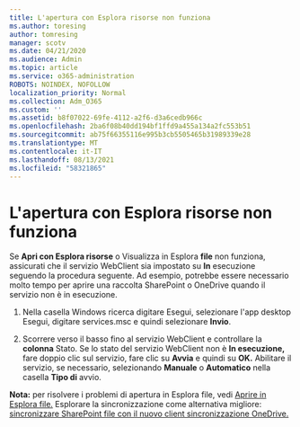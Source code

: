 ```yaml
---
title: L'apertura con Esplora risorse non funziona
ms.author: toresing
author: tomresing
manager: scotv
ms.date: 04/21/2020
ms.audience: Admin
ms.topic: article
ms.service: o365-administration
ROBOTS: NOINDEX, NOFOLLOW
localization_priority: Normal
ms.collection: Adm_O365
ms.custom: ''
ms.assetid: b8f07022-69fe-4112-a2f6-d3a6cedb966c
ms.openlocfilehash: 2ba6f08b40dd194bf1ffd9a455a134a2fc553b51
ms.sourcegitcommit: ab75f66355116e995b3cb5505465b31989339e28
ms.translationtype: MT
ms.contentlocale: it-IT
ms.lasthandoff: 08/13/2021
ms.locfileid: "58321865"
---
```

# <a name="open-with-explorer-isnt-working"></a>L'apertura con Esplora risorse non funziona

Se **Apri con Esplora risorse** o Visualizza in Esplora **file** non funziona, assicurati che il servizio WebClient sia impostato su **In** esecuzione seguendo la procedura seguente. Ad esempio, potrebbe essere necessario molto tempo per aprire una raccolta SharePoint o OneDrive quando il servizio non è in esecuzione. 
  
1. Nella casella Windows ricerca digitare Esegui, selezionare l'app desktop Esegui, digitare services.msc e quindi selezionare **Invio**.
    
2. Scorrere verso il basso fino al servizio WebClient e controllare la **colonna** Stato. Se lo stato del servizio WebClient non è **In esecuzione,** fare doppio clic sul servizio, fare clic su **Avvia** e quindi su **OK.** Abilitare il servizio, se necessario, selezionando **Manuale** o **Automatico** nella casella **Tipo di** avvio. 
    
**Nota:** per risolvere i problemi di apertura in Esplora file, vedi [Aprire in Esplora file.](https://go.microsoft.com/fwlink/?linkid=871665) Esplorare la sincronizzazione come alternativa migliore: [sincronizzare SharePoint file con il nuovo client sincronizzazione OneDrive.](https://go.microsoft.com/fwlink/?linkid=871666) 
  

